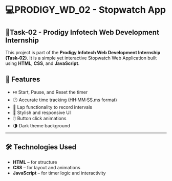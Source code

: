 # 💻PRODIGY_WD_02 - Stopwatch App

## 📌Task-02 - Prodigy Infotech Web Development Internship

This project is part of the **Prodigy Infotech Web Development Internship (Task-02)**. It is a simple yet interactive Stopwatch Web Application built using **HTML**, **CSS**, and **JavaScript**.

## 🚀 Features

- ⏯️ Start, Pause, and Reset the timer  
- 🕒 Accurate time tracking (HH:MM:SS.ms format)  
- 📝 Lap functionality to record intervals  
- 🎨 Stylish and responsive UI  
- 🖱️ Button click animations  
- 🌗 Dark theme background

---

## 🛠️ Technologies Used

- **HTML** – for structure  
- **CSS** – for layout and animations  
- **JavaScript** – for timer logic and interactivity
